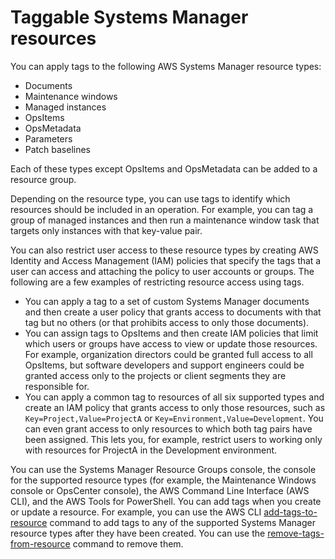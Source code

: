 # Taggable Systems Manager resources<a name="taggable-resources"></a>

You can apply tags to the following AWS Systems Manager resource types:
+ Documents
+ Maintenance windows
+ Managed instances
+ OpsItems
+ OpsMetadata
+ Parameters
+ Patch baselines

Each of these types except OpsItems and OpsMetadata can be added to a resource group\.

Depending on the resource type, you can use tags to identify which resources should be included in an operation\. For example, you can tag a group of managed instances and then run a maintenance window task that targets only instances with that key\-value pair\.

You can also restrict user access to these resource types by creating AWS Identity and Access Management \(IAM\) policies that specify the tags that a user can access and attaching the policy to user accounts or groups\. The following are a few examples of restricting resource access using tags\. 
+ You can apply a tag to a set of custom Systems Manager documents and then create a user policy that grants access to documents with that tag but no others \(or that prohibits access to only those documents\)\.
+ You can assign tags to OpsItems and then create IAM policies that limit which users or groups have access to view or update those resources\. For example, organization directors could be granted full access to all OpsItems, but software developers and support engineers could be granted access only to the projects or client segments they are responsible for\.
+ You can apply a common tag to resources of all six supported types and create an IAM policy that grants access to only those resources, such as `Key=Project,Value=ProjectA` or `Key=Environment,Value=Development`\. You can even grant access to only resources to which both tag pairs have been assigned\. This lets you, for example, restrict users to working only with resources for ProjectA in the Development environment\.

You can use the Systems Manager Resource Groups console, the console for the supported resource types \(for example, the Maintenance Windows console or OpsCenter console\), the AWS Command Line Interface \(AWS CLI\), and the AWS Tools for PowerShell\. You can add tags when you create or update a resource\. For example, you can use the AWS CLI [add\-tags\-to\-resource](https://docs.aws.amazon.com/cli/latest/reference/ssm/add-tags-to-resource.html) command to add tags to any of the supported Systems Manager resource types after they have been created\. You can use the [remove\-tags\-from\-resource](https://docs.aws.amazon.com/cli/latest/reference/ssm/remove-tags-from-resource.html) command to remove them\.